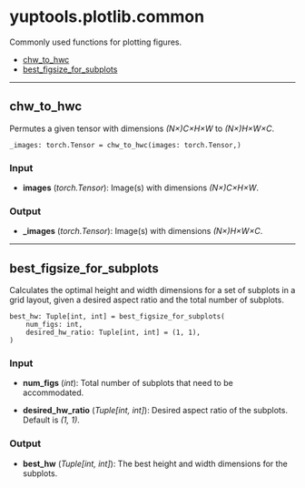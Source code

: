 # yuptools.plotlib.common

Commonly used functions for plotting figures.


- [chw_to_hwc](#chw_to_hwc)
- [best_figsize_for_subplots](#best_figsize_for_subplots)


---


## chw_to_hwc

Permutes a given tensor with dimensions *(N×)C×H×W* to *(N×)H×W×C*.

```
_images: torch.Tensor = chw_to_hwc(images: torch.Tensor,)
```

### Input

- **images** (*torch.Tensor*):
Image(s) with dimensions *(N×)C×H×W*.

### Output

- **_images** (*torch.Tensor*):
Image(s) with dimensions *(N×)H×W×C*.


---


## best_figsize_for_subplots

Calculates the optimal height and width dimensions for a set of subplots in a grid layout,
given a desired aspect ratio and the total number of subplots.

```
best_hw: Tuple[int, int] = best_figsize_for_subplots(
    num_figs: int,
    desired_hw_ratio: Tuple[int, int] = (1, 1),
)
```

### Input

- **num_figs** (*int*):
Total number of subplots that need to be accommodated.

- **desired_hw_ratio** (*Tuple[int, int]*):
Desired aspect ratio of the subplots. Default is *(1, 1)*.

### Output

- **best_hw** (*Tuple[int, int]*):
The best height and width dimensions for the subplots.
